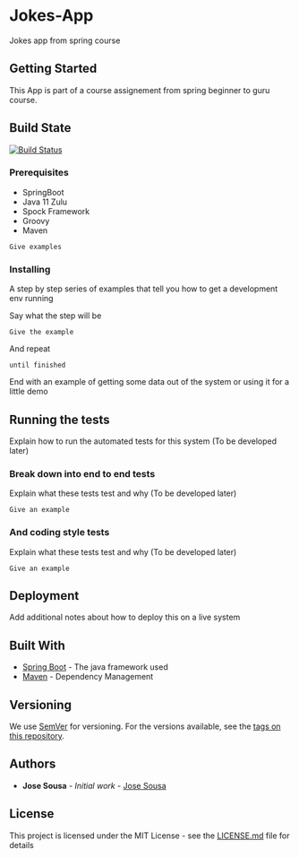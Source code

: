 # Jokes-App

Jokes app from spring course 

## Getting Started

This App is part of a course assignement from spring beginner to guru course.

## Build State
[![Build Status](https://travis-ci.com/josousa82/pet-clinic-tutorial.svg?branch=master)](https://travis-ci.com/josousa82/pet-clinic-tutorial)  


### Prerequisites

- SpringBoot
- Java 11 Zulu
- Spock Framework
- Groovy
- Maven

```
Give examples
```

### Installing

A step by step series of examples that tell you how to get a development env running

Say what the step will be

```
Give the example
```

And repeat

```
until finished
```

End with an example of getting some data out of the system or using it for a little demo

## Running the tests

Explain how to run the automated tests for this system
(To be developed later)

### Break down into end to end tests

Explain what these tests test and why
(To be developed later)

```
Give an example
```

### And coding style tests

Explain what these tests test and why
(To be developed later)

```
Give an example
```

## Deployment

Add additional notes about how to deploy this on a live system

## Built With

* [Spring Boot](https://spring.io/) - The java framework used
* [Maven](https://maven.apache.org/) - Dependency Management

## Versioning

We use [SemVer](http://semver.org/) for versioning. For the versions available, see the [tags on this repository](https://github.com/your/project/tags). 

## Authors

* **Jose Sousa** - *Initial work* - [Jose Sousa](https://github.com/josousa82)

## License

This project is licensed under the MIT License - see the [LICENSE.md](LICENSE.md) file for details

